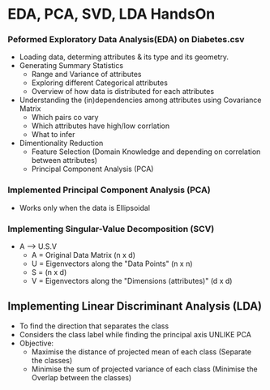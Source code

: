 # EDA, PCA, SVD, LDA HandsOn

### Peformed Exploratory Data Analysis(EDA) on Diabetes.csv

* Loading data, determing attributes & its type and its geometry.
* Generating Summary Statistics
    - Range and Variance of attributes
    - Exploring different Categorical attributes
    - Overview of how data is distributed for each attributes
* Understanding the (in)dependencies among attributes using Covariance Matrix
    - Which pairs co vary
    - Which attributes have high/low corrlation
    - What to infer
* Dimentionality Reduction
    - Feature Selection (Domain Knowledge and depending on correlation between attributes)
    - Principal Component Analysis (PCA)

### Implemented Principal Component Analysis (PCA)
* Works only when the data is Ellipsoidal

### Implementing Singular-Value Decomposition (SCV)
* A  --> U.S.V
    - A = Original Data Matrix (n x d)
    - U = Eigenvectors along the "Data Points" (n x n)
    - S = (n x d)
    - V = Eigenvectors along the "Dimensions (attributes)" (d x d)

## Implementing Linear Discriminant Analysis (LDA)
* To find the direction that separates the class
* Considers the class label while finding the principal axis UNLIKE PCA
* Objective:
    - Maximise the distance of projected mean of each class (Separate the classes)
    - Minimise the sum of projected variance of each class (Minimise the Overlap between the classes)
